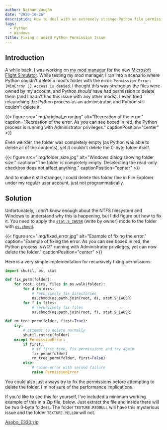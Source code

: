 ```yaml
---
author: Nathan Vaughn
date: "2020-10-26"
description: How to deal with an extremely strange Python file permission issue
tags:
  - Python
  - Windows
title: Fixing a Weird Python Permission Issue
---
```


## Introduction

A while back, I was working on
[my mod manager](https://github.com/NathanVaughn/msfs-mod-manager/)
for the new [Microsoft Flight Simulator](https://www.flightsimulator.com/).
While testing my mod manager, I ran into a scenario where Python
couldn't delete a mod's folder with the error:
`Permission Error: [WinError 5] Access is denied`.
I thought this was strange as the files were owned by my account, and Python
_should_ have had permission to delete them (and I hadn't had this issue with
any other mods). I even tried relaunching the Python process
as an administrator, and Python still couldn't delete it.

{{< figure src="img/original_error.jpg" alt="Recreation of the error." caption="Recreation of the error. As you can see boxed in red, the Python process is running with Administrator privileges." captionPosition="center" >}}

Even weirder, the folder was completely empty
(as Python was able to delete all of the contents), yet it couldn't delete
the 0-byte folder itself.

{{< figure src="img/folder_size.jpg" alt="Windows dialog showing folder size." caption="The folder is completely empty. Deselecting the read-only checkbox does not affect anything." captionPosition="center" >}}

And to make it still stranger, I could delete this folder fine
in File Explorer under my regular user account, just not programmatically.

## Solution

Unfortunately, I don't know enough about the NTFS filesystem and Windows to understand
why this is happening, but I did figure out how to fix it. You need to apply
the [`stat.S_IWUSR`](https://docs.python.org/3/library/stat.html#stat.S_IWUSR)
(write by owner) mode to the folder with
[`os.chmod`](https://docs.python.org/3/library/os.html#os.chmod).

{{< figure src="img/fixed_error.jpg" alt="Example of fixing the error." caption="Example of fixing the error. As you can see boxed in red, the Python process is *NOT* running with Administrator privileges, yet can now delete the folder." captionPosition="center" >}}

Here is a very simple implementation for recursively fixing permissions:

```python
import shutil, os, stat

def fix_perm(folder):
    for root, dirs, files in os.walk(folder):
        for d in dirs:
            # recursively fix directories
            os.chmod(os.path.join(root, d), stat.S_IWUSR)
        for f in files:
            # recursively fix files
            os.chmod(os.path.join(root, f), stat.S_IWUSR)

def rm_tree_perm(folder, first=True):
    try:
        # attempt to delete normally
        shutil.rmtree(folder)
    except PermissionError:
        if first:
            # if first time, fix permissions and try again
            fix_perm(folder)
            rm_tree_perm(folder, first=False)
        else:
            # raise error with second failure
            raise PermissionError

```

You could also just always try to fix the permissions before attempting
to delete the folder. I'm not sure of the performance implications.

If you'd like to see this for yourself, I've included a minimum working example
of this in a Zip file, below. Just extract the file and inside
there will be two 0-byte folders. The folder `TEXTURE.REDBULL` will have this
mysterious issue and the folder `TEXTURE.YELLOW` will not.

[Asobo_E330.zip](files/Asobo_E330.zip)
